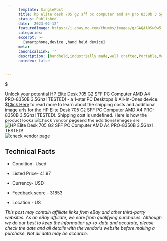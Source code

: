 ```yaml
---
      template: SinglePost
      title: hp elite desk 705 g2 sff pc computer amd a4 pro 8350b 3 5ghz tested 
      status: Published
      date: '2023-02-12'
      featuredImage: https://i.ebayimg.com/thumbs/images/g/GAQAAOSw0w5jmeQW/s-l225.jpg
      categories: 
      excerpt: >-
        [smartphone,device ,hand held device]
      meta:
      canonicalLink: ''
      description: [handheld,industrially made,well crafted,Portable,Mobile,Compact,Convenient,Lightweight,Maneuverable,Man-portable,Miniature,Carriable,Hand-held,Light,Holdable,Transportable,Mobile device,Pocket-sized,On-the-go,Wireless,Cordless,Compact size,Convenient size, smartphone,device ,hand held device]
      noindex: false
      
        
---
```

$

Unlock your potential HP Elite Desk 705 G2 SFF PC Computer AMD A4 PRO-8350B 3.5Ghz! TESTED! - a 1-star PC Desktops & All-In-Ones device.
$[Click Here](https://www.ebay.com/itm/314274417311?hash=item492c370a9f%3Ag%3AGAQAAOSw0w5jmeQW&mkevt=1&mkcid=1&mkrid=711-53200-19255-0&campid=%253CePNCampaignId%253E&customid=%253CreferenceId%253E&toolid=10049) to read more to learn about the shipping costs and additional image urls for the HP Elite Desk 705 G2 SFF PC Computer AMD A4 PRO-8350B 3.5Ghz! TESTED!. Shipping cost is undefined. Here is how the product looks ![check vendor page](https://i.ebayimg.com/thumbs/images/g/GAQAAOSw0w5jmeQW/s-l225.jpg)and the additional images are![HP Elite Desk 705 G2 SFF PC Computer AMD A4 PRO-8350B 3.5Ghz! TESTED!](https://i.ebayimg.com/images/g/GAQAAOSw0w5jmeQW/s-l1200.jpg)![check vendor page](https://origin-galleryplus.ebayimg.com/ws/web/314274417311_2_0_1/225x225.jpg,https://origin-galleryplus.ebayimg.com/ws/web/314274417311_3_0_1/225x225.jpg,https://origin-galleryplus.ebayimg.com/ws/web/314274417311_4_0_1/225x225.jpg)



 ## Technical Facts 



     
      

 - Condition- Used 


      

 - Listed Price- 41.97 


      

 - Currency- USD 


      

 - Feedback score - 31853 


      

 - Location - US 


      
      

 *_This post may contain affiliate links from eBay and other third-party websites. As an eBay affiliate, we earn from qualifying purchases. Although we do our best to keep the information up-to-date and accurate, please check the date and all details with the vendor's website before making a purchase. Not all data may be accurate._*






